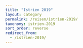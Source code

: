 ```yaml
---
title: "Istrien 2019"
layout: category
permalink: /reisen/istrien-2019/
taxonomy: istrien-2019
sort_order: reverse
redirect_from:
  - /istrien-2019/
---
```

